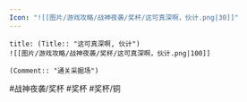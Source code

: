 ```yaml
---
Icon: "![[图片/游戏攻略/战神夜袭/奖杯/这可真深啊，伙计.png|30]]"
---
```

```ad-common-bronze-trophy
title: (Title:: "这可真深啊, 伙计")
![[图片/游戏攻略/战神夜袭/奖杯/这可真深啊，伙计.png|100]]

(Comment:: "通关采掘场")
```

#战神夜袭/奖杯 #奖杯 #奖杯/铜
